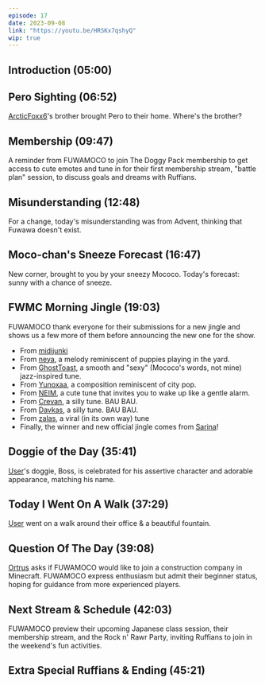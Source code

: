 ```yaml
---
episode: 17
date: 2023-09-08
link: "https://youtu.be/HRSKx7qshyQ"
wip: true
---
```


## Introduction (05:00)

## Pero Sighting (06:52)

[ArcticFoxx6](twitter_link)'s brother brought Pero to their home. Where's the brother?

## Membership (09:47)

A reminder from FUWAMOCO to join The Doggy Pack membership to get access to cute emotes and tune in for their first membership stream, "battle plan" session, to discuss goals and dreams with Ruffians.

## Misunderstanding (12:48)

For a change, today's misunderstanding was from Advent, thinking that Fuwawa doesn't exist.

## Moco-chan's Sneeze Forecast (16:47)

New corner, brought to you by your sneezy Mococo. Today's forecast: sunny with a chance of sneeze.

## FWMC Morning Jingle (19:03)

FUWAMOCO thank everyone for their submissions for a new jingle and shows us a few more of them before announcing the new one for the show.

* From [midijunki](https://twitter.com/midi_junki/status/1695190560741441592)
* From [neya](https://twitter.com/bullcaniro/status/1698217614215115117), a melody reminiscent of puppies playing in the yard.
* From [GhostToast](https://twitter.com/GhostToast2500/status/1698581289056493734), a smooth and "sexy" (Mococo's words, not mine) jazz-inspired tune.
* From [Yunoxaa](https://twitter.com/Yunoxaa/status/1698386399483793622), a composition reminiscent of city pop.
* From [NEIM](https://twitter.com/lesscigar/status/1698281510812725464), a cute tune that invites you to wake up like a gentle alarm.
* From [Crevan](https://twitter.com/CrevanHelmont/status/1698069470839734745), a silly tune. BAU BAU.
* From [Davkas](https://twitter.com/DavkasPlays/status/1694557070152872209), a silly tune. BAU BAU.
* From [zalas](https://twitter.com/hightrancesea/status/1698175816482377995), a viral (in its own way) tune
* Finally, the winner and new official jingle comes from [Sarina](https://twitter.com/Sarina_A_Elysia/status/1695163342699081980)!

## Doggie of the Day (35:41)

[User](baaarbs__)'s doggie, Boss, is celebrated for his assertive character and adorable appearance, matching his name.

## Today I Went On A Walk (37:29)

[User](_porkshack) went on a walk around their office & a beautiful fountain.

## Question Of The Day (39:08)

[Ortrus](https://twitter.com/Ortrus_O/status/1699605555130573061) asks if FUWAMOCO would like to join a construction company in Minecraft. FUWAMOCO express enthusiasm but admit their beginner status, hoping for guidance from more experienced players.

## Next Stream & Schedule (42:03)

FUWAMOCO preview their upcoming Japanese class session, their membership stream, and the Rock n' Rawr Party, inviting Ruffians to join in the weekend's fun activities.

## Extra Special Ruffians & Ending (45:21)

